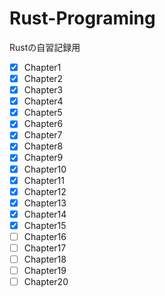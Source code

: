 # Rust-Programing

Rustの自習記録用

- [x] Chapter1
- [x] Chapter2
- [x] Chapter3
- [x] Chapter4
- [x] Chapter5
- [x] Chapter6
- [x] Chapter7
- [x] Chapter8
- [x] Chapter9
- [x] Chapter10
- [x] Chapter11
- [x] Chapter12
- [x] Chapter13
- [x] Chapter14
- [x] Chapter15
- [ ] Chapter16
- [ ] Chapter17
- [ ] Chapter18
- [ ] Chapter19
- [ ] Chapter20
